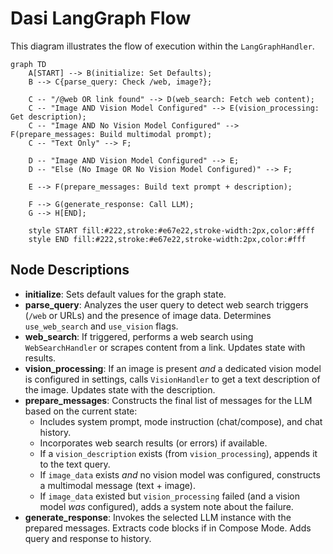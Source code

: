 # Dasi LangGraph Flow

This diagram illustrates the flow of execution within the `LangGraphHandler`.

```mermaid
graph TD
    A[START] --> B(initialize: Set Defaults);
    B --> C{parse_query: Check /web, image?};

    C -- "/@web OR link found" --> D(web_search: Fetch web content);
    C -- "Image AND Vision Model Configured" --> E(vision_processing: Get description);
    C -- "Image AND No Vision Model Configured" --> F(prepare_messages: Build multimodal prompt);
    C -- "Text Only" --> F;

    D -- "Image AND Vision Model Configured" --> E;
    D -- "Else (No Image OR No Vision Model Configured)" --> F;

    E --> F(prepare_messages: Build text prompt + description);

    F --> G(generate_response: Call LLM);
    G --> H[END];

    style START fill:#222,stroke:#e67e22,stroke-width:2px,color:#fff
    style END fill:#222,stroke:#e67e22,stroke-width:2px,color:#fff
```

## Node Descriptions

*   **initialize**: Sets default values for the graph state.
*   **parse_query**: Analyzes the user query to detect web search triggers (`/web` or URLs) and the presence of image data. Determines `use_web_search` and `use_vision` flags.
*   **web_search**: If triggered, performs a web search using `WebSearchHandler` or scrapes content from a link. Updates state with results.
*   **vision_processing**: If an image is present *and* a dedicated vision model is configured in settings, calls `VisionHandler` to get a text description of the image. Updates state with the description.
*   **prepare_messages**: Constructs the final list of messages for the LLM based on the current state:
    *   Includes system prompt, mode instruction (chat/compose), and chat history.
    *   Incorporates web search results (or errors) if available.
    *   If a `vision_description` exists (from `vision_processing`), appends it to the text query.
    *   If `image_data` exists *and* no vision model was configured, constructs a multimodal message (text + image).
    *   If `image_data` existed but `vision_processing` failed (and a vision model *was* configured), adds a system note about the failure.
*   **generate_response**: Invokes the selected LLM instance with the prepared messages. Extracts code blocks if in Compose Mode. Adds query and response to history. 
